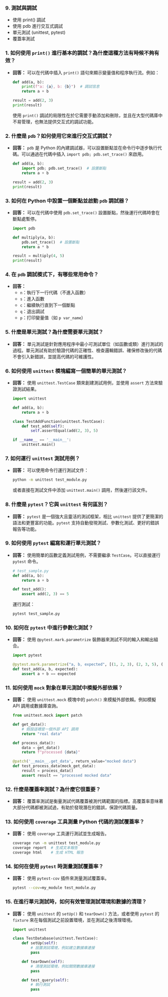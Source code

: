 ### 9. **測試與調試**
   - 使用 print() 調試
   - 使用 pdb 進行交互式調試
   - 單元測試 (unittest, pytest)
   - 覆蓋率測試




### 1. **如何使用 `print()` 進行基本的調試？為什麼這種方法有時候不夠有效？**
   - **回答：** 可以在代碼中插入 `print()` 語句來顯示變量值和程序執行流。例如：
     ```python
     def add(a, b):
         print(f"a: {a}, b: {b}")  # 調試信息
         return a + b

     result = add(2, 3)
     print(result)
     ```
     使用 `print()` 調試的局限性在於它需要手動添加和刪除，並且在大型代碼庫中不易管理，也無法提供交互式的調試功能。

### 2. **什麼是 `pdb`？如何使用它來進行交互式調試？**
   - **回答：** `pdb` 是 Python 的內建調試器，可以設置斷點並在命令行中逐步執行代碼。可以通過在代碼中插入 `import pdb; pdb.set_trace()` 來啟用。
     ```python
     def add(a, b):
         import pdb; pdb.set_trace()  # 設置斷點
         return a + b

     result = add(2, 3)
     print(result)
     ```

### 3. **如何在 Python 中設置一個斷點並啟動 `pdb` 調試器？**
   - **回答：** 可以在代碼中使用 `pdb.set_trace()` 設置斷點，然後運行代碼時會在斷點處暫停。
     ```python
     import pdb

     def multiply(a, b):
         pdb.set_trace()  # 設置斷點
         return a * b

     result = multiply(4, 5)
     print(result)
     ```

### 4. **在 `pdb` 調試模式下，有哪些常用命令？**
   - **回答：**
     - `n`：執行下一行代碼（不進入函數）
     - `s`：進入函數
     - `c`：繼續執行直到下一個斷點
     - `q`：退出調試
     - `p`：打印變量值（如 `p var_name`）

### 5. **什麼是單元測試？為什麼需要單元測試？**
   - **回答：** 單元測試是針對應用程序中最小可測試單位（如函數或類）進行測試的過程。單元測試有助於驗證代碼的正確性、檢查邏輯錯誤、確保修改後的代碼不會引入新錯誤，並提高代碼的可維護性。

### 6. **如何使用 `unittest` 模塊編寫一個簡單的單元測試？**
   - **回答：** 使用 `unittest.TestCase` 類來創建測試用例，並使用 `assert` 方法來驗證測試結果。
     ```python
     import unittest

     def add(a, b):
         return a + b

     class TestAddFunction(unittest.TestCase):
         def test_add(self):
             self.assertEqual(add(2, 3), 5)

     if __name__ == '__main__':
         unittest.main()
     ```

### 7. **如何運行 `unittest` 測試用例？**
   - **回答：** 可以使用命令行運行測試文件：
     ```bash
     python -m unittest test_module.py
     ```
     或者直接在測試文件中添加 `unittest.main()` 調用，然後運行該文件。

### 8. **什麼是 `pytest`？它與 `unittest` 有何區別？**
   - **回答：** `pytest` 是一個強大且靈活的測試框架，相比 `unittest` 提供了更簡潔的語法和更豐富的功能。`pytest` 支持自動發現測試、參數化測試、更好的錯誤報告等功能。
   
### 9. **如何使用 `pytest` 編寫和運行單元測試？**
   - **回答：** 使用簡單的函數定義測試用例，不需要繼承 `TestCase`。可以直接運行 `pytest` 命令。
     ```python
     # test_sample.py
     def add(a, b):
         return a + b

     def test_add():
         assert add(2, 3) == 5
     ```
     運行測試：
     ```bash
     pytest test_sample.py
     ```

### 10. **如何在 `pytest` 中進行參數化測試？**
   - **回答：** 使用 `@pytest.mark.parametrize` 裝飾器來測試不同的輸入和輸出組合。
     ```python
     import pytest

     @pytest.mark.parametrize("a, b, expected", [(1, 2, 3), (2, 3, 5), (3, 4, 7)])
     def test_add(a, b, expected):
         assert a + b == expected
     ```

### 11. **如何使用 `mock` 對象在單元測試中模擬外部依賴？**
   - **回答：** 使用 `unittest.mock` 模塊中的 `patch()` 來模擬外部依賴。例如模擬 API 調用或數據庫查詢。
     ```python
     from unittest.mock import patch

     def get_data():
         # 假設這裡是一個外部 API 調用
         return "real data"

     def process_data():
         data = get_data()
         return f"processed {data}"

     @patch('__main__.get_data', return_value="mocked data")
     def test_process_data(mock_get_data):
         result = process_data()
         assert result == "processed mocked data"
     ```

### 12. **什麼是覆蓋率測試？為什麼它很重要？**
   - **回答：** 覆蓋率測試是衡量測試代碼覆蓋被測代碼範圍的指標。高覆蓋率意味著大部分代碼都被測試過，有助於發現潛在的錯誤，保證代碼質量。

### 13. **如何使用 `coverage` 工具測量 Python 代碼的測試覆蓋率？**
   - **回答：** 使用 `coverage` 工具運行測試並生成報告。
     ```bash
     coverage run -m unittest test_module.py
     coverage report  # 生成文本報告
     coverage html    # 生成 HTML 報告
     ```

### 14. **如何在使用 `pytest` 時測量測試覆蓋率？**
   - **回答：** 使用 `pytest-cov` 插件來測量測試覆蓋率。
     ```bash
     pytest --cov=my_module test_module.py
     ```

### 15. **在進行單元測試時，如何有效管理測試環境和數據的清理？**
   - **回答：** 使用 `unittest` 的 `setUp()` 和 `tearDown()` 方法，或者使用 `pytest` 的 `fixture` 來在每個測試之前設置環境，並在測試之後清理環境。
     ```python
     import unittest

     class TestDatabase(unittest.TestCase):
         def setUp(self):
             # 設置測試環境，例如建立數據庫連接
             pass

         def tearDown(self):
             # 清理測試環境，例如關閉數據庫連接
             pass

         def test_query(self):
             # 執行測試
             pass
     ```

